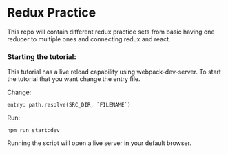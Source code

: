 # Redux Practice

This repo will contain different redux practice sets from basic
having one reducer to multiple ones and connecting redux and react.

### Starting the tutorial:

This tutorial has a live reload capability using webpack-dev-server.
To start the tutorial that you want change the entry file.

Change:
```
entry: path.resolve(SRC_DIR, `FILENAME`)
```

Run:
```
npm run start:dev
```

Running the script will open a live server in your default browser.
